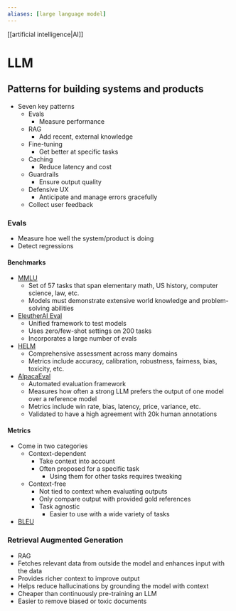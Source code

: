 ```yaml
---
aliases: [large language model]
---
```


[[artificial intelligence|AI]]

# LLM

## Patterns for building systems and products
- Seven key patterns
	- Evals
		- Measure performance
	- RAG
		- Add recent, external knowledge
	- Fine-tuning
		- Get better at specific tasks
	- Caching
		- Reduce latency and cost
	- Guardrails
		- Ensure output quality
	- Defensive UX
		- Anticipate and manage errors gracefully
	- Collect user feedback

### Evals
- Measure hoe well the system/product is doing
- Detect regressions

#### Benchmarks
- [MMLU](https://arxiv.org/abs/2009.03300)
	- Set of 57 tasks that span elementary math, US history, computer science, law, etc.
	- Models must demonstrate extensive world knowledge and problem-solving abilities
- [EleutherAI Eval](https://github.com/EleutherAI/lm-evaluation-harness)
	- Unified framework to test models
	- Uses zero/few-shot settings on 200 tasks
	- Incorporates a large number of evals
- [HELM](https://arxiv.org/abs/2211.09110)
	- Comprehensive assessment across many domains
	- Metrics include accuracy, calibration, robustness, fairness, bias, toxicity, etc.
- [AlpacaEval](https://github.com/tatsu-lab/alpaca_eval)
	- Automated evaluation framework
	- Measures how often a strong LLM prefers the output of one model over a reference model
	- Metrics include win rate, bias, latency, price, variance, etc.
	- Validated to have a high agreement with 20k human annotations

#### Metrics
- Come in two categories
	- Context-dependent
		- Take context into account
		- Often proposed for a specific task
			- Using them for other tasks requires tweaking
	- Context-free
		- Not tied to context when evaluating outputs
		- Only compare output with provided gold references
		- Task agnostic
			- Easier to use with a wide variety of tasks
- [BLEU](https://dl.acm.org/doi/10.3115/1073083.1073135)

### Retrieval Augmented Generation
- RAG
- Fetches relevant data from outside the model and enhances input with the data
- Provides richer context to improve output
- Helps reduce hallucinations by grounding the model with context
- Cheaper than continuously pre-training an LLM
- Easier to remove biased or toxic documents